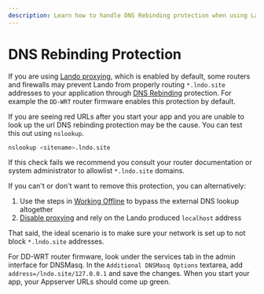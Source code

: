 ```yaml
---
description: Learn how to handle DNS Rebinding protection when using Lando for local development.
---
```


# DNS Rebinding Protection

If you are using [Lando proxying](/core/v3/proxy), which is enabled by default, some routers and firewalls may prevent Lando from properly routing `*.lndo.site` addresses to your application through [DNS Rebinding](https://en.wikipedia.org/wiki/DNS_rebinding) protection. For example the `DD-WRT` router firmware enables this protection by default.

If you are seeing red URLs after you start your app and you are unable to look up the url DNS rebinding protection may be the cause. You can test this out using `nslookup`.

```bash
nslookup <sitename>.lndo.site
```

If this check fails we recommend you consult your router documentation or system administrator to allowlist `*.lndo.site` domains.

If you can't or don't want to remove this protection, you can alternatively:

1.  Use the steps in [Working Offline](/core/v3/proxy.html#working-offline-or-using-custom-domains) to bypass the external DNS lookup altogether
2.  [Disable proxying](/core/v3/proxy.html##configuration) and rely on the Lando produced `localhost` address

That said, the ideal scenario is to make sure your network is set up to not block `*.lndo.site` addresses.

For DD-WRT router firmware, look under the services tab in the admin interface for DNSMasq. In the `Additional DNSMasq Options` textarea, add `address=/lndo.site/127.0.0.1` and save the changes. When you start your app, your Appserver URLs should come up green.
